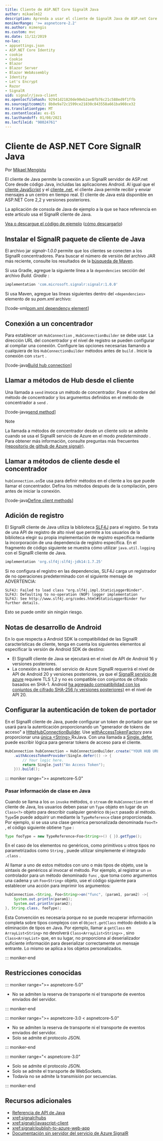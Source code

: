 ```yaml
---
title: Cliente de ASP.NET Core SignalR Java
author: mikaelm12
description: Aprenda a usar el cliente de SignalR Java de ASP.net Core.
monikerRange: '>= aspnetcore-2.2'
ms.author: mimengis
ms.custom: mvc
ms.date: 11/12/2019
no-loc:
- appsettings.json
- ASP.NET Core Identity
- cookie
- Cookie
- Blazor
- Blazor Server
- Blazor WebAssembly
- Identity
- Let's Encrypt
- Razor
- SignalR
uid: signalr/java-client
ms.openlocfilehash: 92941d21820de90eb2ae8fb76c21c588ed9f1ffb
ms.sourcegitcommit: 8b0e9a72c1599ce21830c843558a661ba908ce32
ms.translationtype: MT
ms.contentlocale: es-ES
ms.lasthandoff: 01/08/2021
ms.locfileid: "98024761"
---
```

# <a name="aspnet-core-no-locsignalr-java-client"></a>Cliente de ASP.NET Core SignalR Java

Por [Mikael Mengistu](https://twitter.com/MikaelM_12)

El cliente de Java permite la conexión a un SignalR servidor de ASP.net Core desde código Java, incluidas las aplicaciones Android. Al igual que el [cliente JavaScript](xref:signalr/javascript-client) y el [cliente .net](xref:signalr/dotnet-client), el cliente Java permite recibir y enviar mensajes a un centro en tiempo real. El cliente de Java está disponible en ASP.NET Core 2,2 y versiones posteriores.

La aplicación de consola de Java de ejemplo a la que se hace referencia en este artículo usa el SignalR cliente de Java.

[Vea o descargue el código de ejemplo](https://github.com/dotnet/AspNetCore.Docs/tree/master/aspnetcore/signalr/java-client/sample) ([cómo descargarlo](xref:index#how-to-download-a-sample))

## <a name="install-the-no-locsignalr-java-client-package"></a>Instalar el SignalR paquete de cliente de Java

El archivo jar *signalr-1.0.0* permite que los clientes se conecten a los SignalR concentradores. Para buscar el número de versión del archivo JAR más reciente, consulte los resultados de la [búsqueda de Maven](https://search.maven.org/search?q=g:com.microsoft.signalr%20AND%20a:signalr).

Si usa Gradle, agregue la siguiente línea a la `dependencies` sección del archivo *Build. Gradle* :

```gradle
implementation 'com.microsoft.signalr:signalr:1.0.0'
```

Si usa Maven, agregue las líneas siguientes dentro del `<dependencies>` elemento de su *pom.xml* archivo:

[!code-xml[pom.xml dependency element](java-client/sample/pom.xml?name=snippet_dependencyElement)]

## <a name="connect-to-a-hub"></a>Conexión a un concentrador

Para establecer un `HubConnection` , `HubConnectionBuilder` se debe usar. La dirección URL del concentrador y el nivel de registro se pueden configurar al compilar una conexión. Configure las opciones necesarias llamando a cualquiera de los `HubConnectionBuilder` métodos antes de `build` . Inicie la conexión con `start` .

[!code-java[Build hub connection](java-client/sample/src/main/java/Chat.java?range=16-17)]

## <a name="call-hub-methods-from-client"></a>Llamar a métodos de Hub desde el cliente

Una llamada a `send` invoca un método de concentrador. Pase el nombre del método de concentrador y los argumentos definidos en el método de concentrador a `send` .

[!code-java[send method](java-client/sample/src/main/java/Chat.java?range=28)]

> [!NOTE]
> La llamada a métodos de concentrador desde un cliente solo se admite cuando se usa el SignalR servicio de Azure en el modo *predeterminado* . Para obtener más información, consulte preguntas más frecuentes [(repositorio de github de Azure signalr)](https://github.com/Azure/azure-signalr/blob/dev/docs/faq.md#what-is-the-meaning-of-service-mode-defaultserverlessclassic-how-can-i-choose).

## <a name="call-client-methods-from-hub"></a>Llamar a métodos de cliente desde el concentrador

`hubConnection.on`Se usa para definir métodos en el cliente a los que puede llamar el concentrador. Defina los métodos después de la compilación, pero antes de iniciar la conexión.

[!code-java[Define client methods](java-client/sample/src/main/java/Chat.java?range=19-21)]

## <a name="add-logging"></a>Adición de registro

El SignalR cliente de Java utiliza la biblioteca [SLF4J](https://www.slf4j.org/) para el registro. Se trata de una API de registro de alto nivel que permite a los usuarios de la biblioteca elegir su propia implementación de registro específica mediante la incorporación de una dependencia de registro específica. En el fragmento de código siguiente se muestra cómo utilizar `java.util.logging` con el SignalR cliente de Java.

```gradle
implementation 'org.slf4j:slf4j-jdk14:1.7.25'
```

Si no configura el registro en las dependencias, SLF4J carga un registrador de no operaciones predeterminado con el siguiente mensaje de ADVERTENCIA:

```
SLF4J: Failed to load class "org.slf4j.impl.StaticLoggerBinder".
SLF4J: Defaulting to no-operation (NOP) logger implementation
SLF4J: See http://www.slf4j.org/codes.html#StaticLoggerBinder for further details.
```

Esto se puede omitir sin ningún riesgo.

## <a name="android-development-notes"></a>Notas de desarrollo de Android

En lo que respecta a Android SDK la compatibilidad de las SignalR características de cliente, tenga en cuenta los siguientes elementos al especificar la versión de Android SDK de destino:

* El SignalR cliente de Java se ejecutará en el nivel de API de Android 16 y versiones posteriores.
* La conexión a través del servicio de Azure SignalR requerirá el nivel de API de Android 20 y versiones posteriores, ya que el [ SignalR servicio de azure](/azure/azure-signalr/signalr-overview) requiere TLS 1,2 y no es compatible con conjuntos de cifrado basados en SHA-1. Android [ha agregado compatibilidad con los conjuntos de cifrado SHA-256 (y versiones posteriores)](https://developer.android.com/reference/javax/net/ssl/SSLSocket) en el nivel de API 20.

## <a name="configure-bearer-token-authentication"></a>Configurar la autenticación de token de portador

En el SignalR cliente de Java, puede configurar un token de portador que se usará para la autenticación proporcionando un "generador de tokens de acceso" a [HttpHubConnectionBuilder](/java/api/com.microsoft.signalr.httphubconnectionbuilder?view=aspnet-signalr-java). Use [withAccessTokenFactory](/java/api/com.microsoft.signalr.httphubconnectionbuilder.withaccesstokenprovider?view=aspnet-signalr-java#com_microsoft_signalr__http_hub_connection_builder_withAccessTokenProvider_Single_String__) para proporcionar una [](https://github.com/ReactiveX/RxJava) [única \<String> ](https://reactivex.io/documentation/single.html)RxJava. Con una llamada a [Single. defer](https://reactivex.io/RxJava/javadoc/io/reactivex/Single.html#defer-java.util.concurrent.Callable-), puede escribir lógica para generar tokens de acceso para el cliente.

```java
HubConnection hubConnection = HubConnectionBuilder.create("YOUR HUB URL HERE")
    .withAccessTokenProvider(Single.defer(() -> {
        // Your logic here.
        return Single.just("An Access Token");
    })).build();
```

::: moniker range=">= aspnetcore-5.0"

### <a name="passing-class-information-in-java"></a>Pasar información de clase en Java

Cuando se llama a los `on` `invoke` métodos, o `stream` de `HubConnection` en el cliente de Java, los usuarios deben pasar un `Type` objeto en lugar de un `Class<?>` objeto para describir cualquier genérico `Object` pasado al método. `Type`Se puede adquirir un mediante la `TypeReference` clase proporcionada. Por ejemplo, si se usa una clase genérica personalizada denominada `Foo<T>` , el código siguiente obtiene `Type` :

```java
Type fooType = new TypeReference<Foo<String>>() { }).getType();
```

En el caso de los elementos no genéricos, como primitivos u otros tipos no parametrizados como `String` , puede utilizar simplemente el integrado `.class` .

Al llamar a uno de estos métodos con uno o más tipos de objeto, use la sintaxis de genéricos al invocar el método. Por ejemplo, al registrar un `on` controlador para un método denominado `func` , que toma como argumentos una cadena y un `Foo<String>` objeto, use el código siguiente para establecer una acción para imprimir los argumentos:

```java
hubConnection.<String, Foo<String>>on("func", (param1, param2) ->{
    System.out.println(param1);
    System.out.println(param2);
}, String.class, fooType);
```

Esta Convención es necesaria porque no se puede recuperar información completa sobre tipos complejos con el `Object.getClass` método debido a la eliminación de tipos en Java. Por ejemplo, llamar a `getClass` en `ArrayList<String>` no devolverá `Class<ArrayList<String>>` , sino `Class<ArrayList>` que, en su lugar, no proporciona al deserializador suficiente información para deserializar correctamente un mensaje entrante. Lo mismo se aplica a los objetos personalizados.

::: moniker-end

## <a name="known-limitations"></a>Restricciones conocidas

::: moniker range=">= aspnetcore-5.0"

* No se admiten la reserva de transporte ni el transporte de eventos enviados del servidor.

::: moniker-end

::: moniker range=">= aspnetcore-3.0 < aspnetcore-5.0"

* No se admiten la reserva de transporte ni el transporte de eventos enviados del servidor.
* Solo se admite el protocolo JSON.

::: moniker-end

::: moniker range="< aspnetcore-3.0"

* Solo se admite el protocolo JSON.
* Solo se admite el transporte de WebSockets.
* Todavía no se admite la transmisión por secuencias.

::: moniker-end

## <a name="additional-resources"></a>Recursos adicionales

* [Referencia de API de Java](/java/api/com.microsoft.signalr?view=aspnet-signalr-java)
* <xref:signalr/hubs>
* <xref:signalr/javascript-client>
* <xref:signalr/publish-to-azure-web-app>
* [Documentación sin servidor del servicio de Azure SignalR](/azure/azure-signalr/signalr-concept-serverless-development-config)
